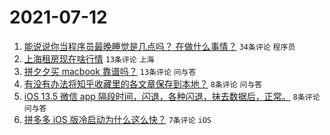 # 2021-07-12

1. [能说说你当程序员最晚睡觉是几点吗？ 在做什么事情？](https://www.v2ex.com/t/788925) `34条评论` `程序员`
1. [上海租房现在啥行情](https://www.v2ex.com/t/788921) `13条评论` `上海`
1. [拼夕夕买 macbook 靠谱吗？](https://www.v2ex.com/t/788920) `13条评论` `问与答`
1. [有没有办法将知乎收藏里的各文章保存到本地？](https://www.v2ex.com/t/788922) `8条评论` `问与答`
1. [iOS 13.5 微信 app 隔段时间，闪退，各种闪退，抹去数据后，正常。](https://www.v2ex.com/t/788919) `8条评论` `问与答`
1. [拼多多 iOS 版冷启动为什么这么快？](https://www.v2ex.com/t/788942) `7条评论` `iOS`
